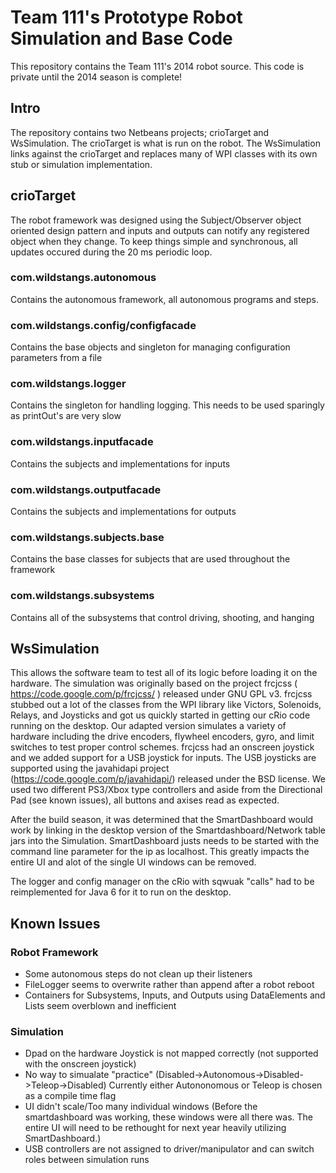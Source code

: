 # Team 111's Prototype Robot Simulation and Base Code

This repository contains the Team 111's 2014 robot source. This code is private until the 2014 season is complete!

## Intro

The repository contains two Netbeans projects; crioTarget and WsSimulation. The crioTarget is what is run on the robot. The WsSimulation links against the crioTarget and replaces many of WPI classes with its own stub or simulation implementation. 

## crioTarget

The robot framework was designed using the Subject/Observer object oriented design pattern and inputs and outputs can notify any registered object when they change. To keep things simple and synchronous, all updates occured during the 20 ms periodic loop.     

### com.wildstangs.autonomous
Contains the autonomous framework, all autonomous programs and steps. 
  
### com.wildstangs.config/configfacade
Contains the base objects and singleton for managing configuration parameters from a file

### com.wildstangs.logger
Contains the singleton for handling logging. This needs to be used sparingly as printOut's are very slow

### com.wildstangs.inputfacade
Contains the subjects and implementations for inputs

### com.wildstangs.outputfacade
Contains the subjects and implementations for outputs

### com.wildstangs.subjects.base
Contains the base classes for subjects that are used throughout the framework

### com.wildstangs.subsystems
Contains all of the subsystems that control driving, shooting, and hanging

## WsSimulation
This allows the software team to test all of its logic before loading it on the hardware. The simulation was originally based on the project frcjcss ( https://code.google.com/p/frcjcss/ ) released under GNU GPL v3. frcjcss stubbed out a lot of the classes from the WPI library like Victors, Solenoids, Relays, and Joysticks and got us quickly started in getting our cRio code running on the desktop. Our adapted version simulates a variety of hardware including the drive encoders, flywheel encoders, gyro, and limit switches to test proper control schemes. frcjcss had an onscreen joystick and we added support for a USB joystick for inputs. The USB joysticks are supported using the javahidapi project (https://code.google.com/p/javahidapi/) released under the BSD license. We used two different PS3/Xbox type controllers and aside from the Directional Pad (see known issues), all buttons and axises read as expected.    

After the build season, it was determined that the SmartDashboard would work by linking in the desktop version of the Smartdashboard/Network table jars into the Simulation. SmartDashboard justs needs to be started with the command line parameter for the ip as localhost. This greatly impacts the entire UI and alot of the single UI windows can be removed.

The logger and config manager on the cRio with sqwuak "calls" had to be reimplemented for Java 6 for it to run on the desktop. 

## Known Issues
### Robot Framework
* Some autonomous steps do not clean up their listeners 
* FileLogger seems to overwrite rather than append after a robot reboot
* Containers for Subsystems, Inputs, and Outputs using DataElements and Lists seem overblown and inefficient
 
### Simulation
* Dpad on the hardware Joystick is not mapped correctly (not supported with the onscreen joystick)
* No way to simualate "practice" (Disabled->Autonomous->Disabled->Teleop->Disabled) Currently either Autononomous or Teleop is chosen as a compile time flag 
* UI didn't scale/Too many individual windows (Before the smartdashboard was working, these windows were all there was. The entire UI will need to be rethought for next year heavily utilizing SmartDashboard.)
* USB controllers are not assigned to driver/manipulator and can switch roles between simulation runs


